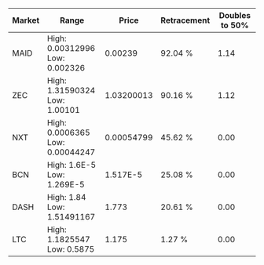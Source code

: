 | Market | Range | Price| Retracement | Doubles to 50% |
| --- | --- | --- | --- | --- |
| MAID | High: 0.00312996<br />Low: 0.002326 | 0.00239 | 92.04 % | 1.14 |
| ZEC | High: 1.31590324<br />Low: 1.00101 | 1.03200013 | 90.16 % | 1.12 |
| NXT | High: 0.0006365<br />Low: 0.00044247 | 0.00054799 | 45.62 % | 0.00 |
| BCN | High: 1.6E-5<br />Low: 1.269E-5 | 1.517E-5 | 25.08 % | 0.00 |
| DASH | High: 1.84<br />Low: 1.51491167 | 1.773 | 20.61 % | 0.00 |
| LTC | High: 1.1825547<br />Low: 0.5875 | 1.175 | 1.27 % | 0.00 |
